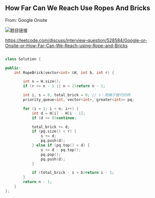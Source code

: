 ## How Far Can We Reach Use Ropes And Bricks

From: Google Onsite

![题目链接](https://muyids.oss-cn-beijing.aliyuncs.com/Google|Onsite|how-far-can-we-reach-use-ropes-and-bricks.png)




https://leetcode.com/discuss/interview-question/528584/Google-or-Onsite-or-How-Far-Can-We-Reach-using-Rope-and-Bricks


```cpp

class Solution {

public:
    int RopeBrick(vector<int> &H, int b, int r) {

        int n = H.size();
        if (r >= n - 1 || n < 2)return n - 1;

        int i, s = 0, total_brick = 0; // s：用绳子替代的砖
        priority_queue<int, vector<int>, greater<int>> pq;

        for (i = 1; i < n; i++) {
            int d = H[i] - H[i - 1];
            if (d <= 0)continue;

            total_brick += d;
            if (pq.size() < r) {
                s += d;
                pq.push(d);
            } else if (pq.top() < d) {
                s += d - pq.top();
                pq.pop();
                pq.push(d);
            }

            if (total_brick - s > b)return i - 1;
        }
        return n - 1;
    }
};
```
